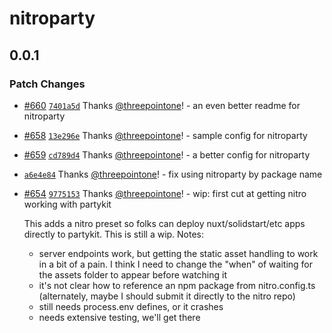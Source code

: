 # nitroparty

## 0.0.1

### Patch Changes

- [#660](https://github.com/partykit/partykit/pull/660) [`7401a5d`](https://github.com/partykit/partykit/commit/7401a5d89622df0f606c316de698db7d42203fcf) Thanks [@threepointone](https://github.com/threepointone)! - an even better readme for nitroparty

- [#658](https://github.com/partykit/partykit/pull/658) [`13e296e`](https://github.com/partykit/partykit/commit/13e296e5de9cf01feb6df0c8b4cb48e5021c57e3) Thanks [@threepointone](https://github.com/threepointone)! - sample config for nitroparty

- [#659](https://github.com/partykit/partykit/pull/659) [`cd789d4`](https://github.com/partykit/partykit/commit/cd789d44adde7107fa205ed15a5c94348dc314bb) Thanks [@threepointone](https://github.com/threepointone)! - a better config for nitroparty

- [`a6e4e84`](https://github.com/partykit/partykit/commit/a6e4e8458434059e06e7c48facdf8bd451e77955) Thanks [@threepointone](https://github.com/threepointone)! - fix using nitroparty by package name

- [#654](https://github.com/partykit/partykit/pull/654) [`9775153`](https://github.com/partykit/partykit/commit/977515366ed8126c58448aaea8584136d5ec0cdc) Thanks [@threepointone](https://github.com/threepointone)! - wip: first cut at getting nitro working with partykit

  This adds a nitro preset so folks can deploy nuxt/solidstart/etc apps directly to partykit. This is still a wip. Notes:

  - server endpoints work, but getting the static asset handling to work in a bit of a pain. I think I need to change the "when" of waiting for the assets folder to appear before watching it
  - it's not clear how to reference an npm package from nitro.config.ts (alternately, maybe I should submit it directly to the nitro repo)
  - still needs process.env defines, or it crashes
  - needs extensive testing, we'll get there
